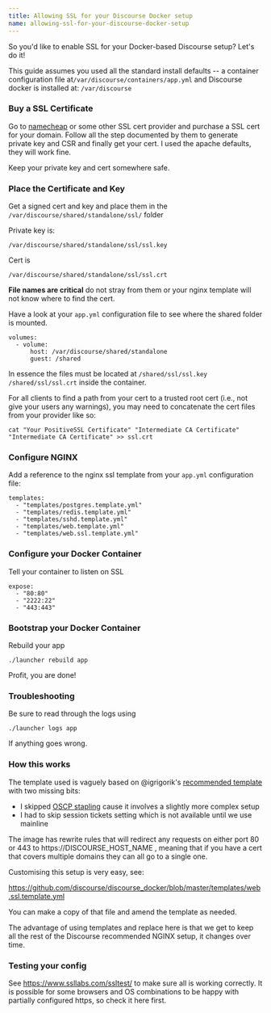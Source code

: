 ```yaml
---
title: Allowing SSL for your Discourse Docker setup
name: allowing-ssl-for-your-discourse-docker-setup
---
```


So you'd like to enable SSL for your Docker-based Discourse setup? Let's do it! 

This guide assumes you used all the standard install defaults -- a container configuration file at`/var/discourse/containers/app.yml` and Discourse docker is installed at: `/var/discourse`

### Buy a SSL Certificate

Go to [namecheap][1] or some other SSL cert provider and purchase a SSL cert for your domain. Follow all the step documented by them to generate private key and CSR and finally get your cert. I used the apache defaults, they will work fine. 

Keep your private key and cert somewhere safe. 

### Place the Certificate and Key

Get a signed cert and key and place them in the `/var/discourse/shared/standalone/ssl/` folder 

Private key is:

 `/var/discourse/shared/standalone/ssl/ssl.key`

Cert is 

 `/var/discourse/shared/standalone/ssl/ssl.crt`

**File names are critical** do not stray from them or your nginx template will not know where to find the cert. 

Have a look at your `app.yml` configuration file to see where the shared folder is mounted. 

    volumes:
      - volume:
          host: /var/discourse/shared/standalone
          guest: /shared

In essence the files must be located at `/shared/ssl/ssl.key` `/shared/ssl/ssl.crt` inside the container.  

For all clients to find a path from your cert to a trusted root cert (i.e., not give your users any warnings), you may need to concatenate the cert files from your provider like so:

    cat "Your PositiveSSL Certificate" "Intermediate CA Certificate" "Intermediate CA Certificate" >> ssl.crt

### Configure NGINX

Add a reference to the nginx ssl template from your `app.yml` configuration file:

    templates:
      - "templates/postgres.template.yml"
      - "templates/redis.template.yml"
      - "templates/sshd.template.yml"
      - "templates/web.template.yml"
      - "templates/web.ssl.template.yml"

### Configure your Docker Container

Tell your container to listen on SSL

    expose:
      - "80:80"
      - "2222:22"
      - "443:443"

### Bootstrap your Docker Container

Rebuild your app

```
./launcher rebuild app
```

Profit, you are done!


### Troubleshooting

Be sure to read through the logs using 

```
./launcher logs app
```

If anything goes wrong. 

### How this works

The template used is vaguely based on @igrigorik's [recommended template][2] with two missing bits:

- I skipped [OSCP stapling][4] cause it involves a slightly more complex setup 
- I had to skip session tickets setting which is not available until we use mainline

The image has rewrite rules that will redirect any requests on either port 80 or 443 to https://DISCOURSE_HOST_NAME , meaning that if you have a cert that covers multiple domains they can all go to a single one. 

Customising this setup is very easy, see: 

https://github.com/discourse/discourse_docker/blob/master/templates/web.ssl.template.yml

You can make a copy of that file and amend the template as needed. 

The advantage of using templates and replace here is that we get to keep all the rest of the Discourse recommended NGINX setup, it changes over time. 

### Testing your config

See https://www.ssllabs.com/ssltest/ to make sure all is working correctly. It is possible for some browsers and OS combinations to be happy with partially configured https, so check it here first.

  [1]: https://www.namecheap.com
  [2]: https://meta.discourse.org/t/nginx-nginx-and-docker/13299/10?u=sam
  [4]: http://chimera.labs.oreilly.com/books/1230000000545/ch04.html#_ocsp_stapling